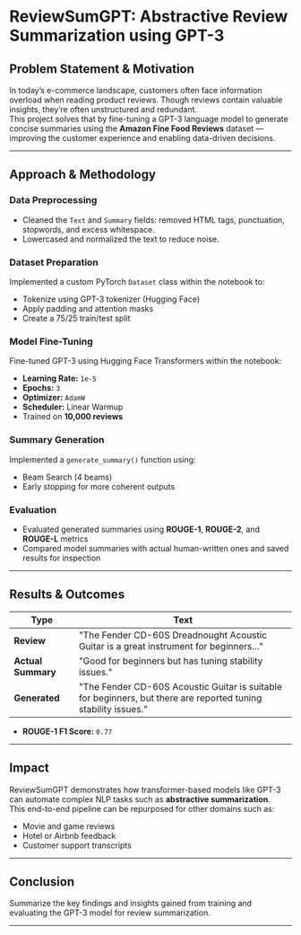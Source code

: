 # ReviewSumGPT: Abstractive Review Summarization using GPT-3

## Problem Statement & Motivation

In today’s e-commerce landscape, customers often face information overload when reading product reviews. Though reviews contain valuable insights, they’re often unstructured and redundant.  
This project solves that by fine-tuning a GPT-3 language model to generate concise summaries using the **Amazon Fine Food Reviews** dataset — improving the customer experience and enabling data-driven decisions.

---

## Approach & Methodology

### Data Preprocessing

- Cleaned the `Text` and `Summary` fields: removed HTML tags, punctuation, stopwords, and excess whitespace.
- Lowercased and normalized the text to reduce noise.

### Dataset Preparation

Implemented a custom PyTorch `Dataset` class within the notebook to:
- Tokenize using GPT-3 tokenizer (Hugging Face)
- Apply padding and attention masks
- Create a 75/25 train/test split

### Model Fine-Tuning

Fine-tuned GPT-3 using Hugging Face Transformers within the notebook:
- **Learning Rate:** `1e-5`  
- **Epochs:** `3`  
- **Optimizer:** `AdamW`  
- **Scheduler:** Linear Warmup  
- Trained on **10,000 reviews**

### Summary Generation

Implemented a `generate_summary()` function using:
- Beam Search (4 beams)
- Early stopping for more coherent outputs

### Evaluation

- Evaluated generated summaries using **ROUGE-1**, **ROUGE-2**, and **ROUGE-L** metrics
- Compared model summaries with actual human-written ones and saved results for inspection

---

## Results & Outcomes

| Type             | Text                                                                                      |
|------------------|--------------------------------------------------------------------------------------------|
| **Review**        | "The Fender CD-60S Dreadnought Acoustic Guitar is a great instrument for beginners..."    |
| **Actual Summary**| "Good for beginners but has tuning stability issues."                                     |
| **Generated**     | "The Fender CD-60S Acoustic Guitar is suitable for beginners, but there are reported tuning stability issues." |

- **ROUGE-1 F1 Score:** `0.77`

---

## Impact

ReviewSumGPT demonstrates how transformer-based models like GPT-3 can automate complex NLP tasks such as **abstractive summarization**.  
This end-to-end pipeline can be repurposed for other domains such as:

- Movie and game reviews  
- Hotel or Airbnb feedback  
- Customer support transcripts  

---

## Conclusion

Summarize the key findings and insights gained from training and evaluating the GPT-3 model for review summarization.

---
